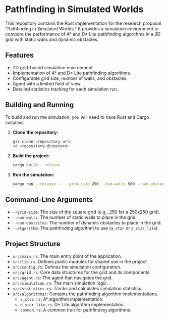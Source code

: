 # Pathfinding in Simulated Worlds

This repository contains the Rust implementation for the research proposal "Pathfinding in Simulated Worlds." It provides a simulation environment to compare the performance of A* and D* Lite pathfinding algorithms in a 2D grid with static walls and dynamic obstacles.

## Features

- 2D grid-based simulation environment.
- Implementation of A* and D* Lite pathfinding algorithms.
- Configurable grid size, number of walls, and obstacles.
- Agent with a limited field of view.
- Detailed statistics tracking for each simulation run.

## Building and Running

To build and run the simulation, you will need to have Rust and Cargo installed.

1.  **Clone the repository:**
    ```bash
    git clone <repository-url>
    cd <repository-directory>
    ```

2.  **Build the project:**
    ```bash
    cargo build --release
    ```

3.  **Run the simulation:**
    ```bash
    cargo run --release -- --grid-size 250 --num-walls 500 --num-obstacles 100 --algorithm a_star
    ```

## Command-Line Arguments

- `--grid-size`: The size of the square grid (e.g., 250 for a 250x250 grid).
- `--num-walls`: The number of static walls to place in the grid.
- `--num-obstacles`: The number of dynamic obstacles to place in the grid.
- `--algorithm`: The pathfinding algorithm to use (`a_star` or `d_star_lite`).

## Project Structure

- `src/main.rs`: The main entry point of the application.
- `src/lib.rs`: Defines public modules for shared use in the project
- `src/config.rs`: Defines the simulation configuration.
- `src/grid.rs`: Core data structures for the grid and its components.
- `src/agent.rs`: The agent that navigates the grid.
- `src/simulation.rs`: The main simulation logic.
- `src/statistics.rs`: Tracks and calculates simulation statistics.
- `src/algorithms/`: Contains the pathfinding algorithm implementations.
  - `a_star.rs`: A* algorithm implementation.
  - `d_star_lite.rs`: D* Lite algorithm implementation.
  - `common.rs`: A common trait for pathfinding algorithms.
